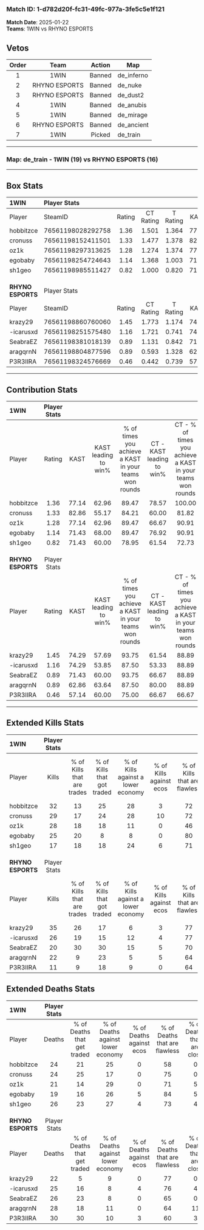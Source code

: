 ### Match ID: 1-d782d20f-fc31-49fc-977a-3fe5c5e1f121  
**Match Date**: 2025-01-22  
**Teams**: 1WIN vs RHYNO ESPORTS  

## Vetos  

| Order | Team | Action | Map |
| :---: | :--: | :----: | --- |
| 1 | 1WIN | Banned | de_inferno |
| 2 | RHYNO ESPORTS | Banned | de_nuke |
| 3 | RHYNO ESPORTS | Banned | de_dust2 |
| 4 | 1WIN | Banned | de_anubis |
| 5 | 1WIN | Banned | de_mirage |
| 6 | RHYNO ESPORTS | Banned | de_ancient |
| 7 | 1WIN | Picked | de_train |

---  

### **Map**: de_train - 1WIN (19) vs RHYNO ESPORTS (16)  
---  

## Box Stats  

| **1WIN**          | Player Stats      |        |           |          |       |      |       |         |        |      |     |
| :- | :- | :-: | :-: | :-: | :-: | :-: | :-: | :-: | :-: | :-: | :-: |
| Player            | SteamID           | Rating | CT Rating | T Rating | KAST  | ADR  | Kills | Assists | Deaths | K/D  | HS% |
| hobbitzce         | 76561198028292758 |  1.36  |   1.501   |  1.364   | 77.14 | 91.5 |  32   |    5    |   24   | 1.33 | 53  |
| cronuss           | 76561198152411501 |  1.33  |   1.477   |  1.378   | 82.86 | 91.2 |  29   |    9    |   24   | 1.21 | 55  |
| oz1k              | 76561198297313625 |  1.28  |   1.274   |  1.374   | 77.14 | 83.7 |  28   |    4    |   21   | 1.33 | 50  |
| egobaby           | 76561198254724643 |  1.14  |   1.368   |  1.003   | 71.43 | 68.5 |  25   |    5    |   19   | 1.32 | 16  |
| sh1geo            | 76561198985511427 |  0.82  |   1.000   |  0.820   | 71.43 | 57.8 |  17   |   10    |   26   | 0.65 | 70  |
|                   |                   |        |           |          |       |      |       |         |        |      |     |
|                   |                   |        |           |          |       |      |       |         |        |      |     |
|                   |                   |        |           |          |       |      |       |         |        |      |     |
| **RHYNO ESPORTS** | Player Stats      |        |           |          |       |      |       |         |        |      |     |
| Player            | SteamID           | Rating | CT Rating | T Rating | KAST  | ADR  | Kills | Assists | Deaths | K/D  | HS% |
| krazy29           | 76561198860760060 |  1.45  |   1.773   |  1.174   | 74.29 | 96.2 |  35   |    3    |   22   | 1.59 | 28  |
| -icarusxd         | 76561198251575480 |  1.16  |   1.721   |  0.741   | 74.29 | 82.8 |  26   |    9    |   25   | 1.04 | 34  |
| SeabraEZ          | 76561198381018139 |  0.89  |   1.131   |  0.842   | 71.43 | 60.3 |  20   |    6    |   26   | 0.77 | 45  |
| aragqrnN          | 76561198804877596 |  0.89  |   0.593   |  1.328   | 62.86 | 74.2 |  22   |    7    |   28   | 0.79 | 59  |
| P3R3IIRA          | 76561198324576669 |  0.46  |   0.442   |  0.739   | 57.14 | 46.5 |  11   |    5    |   30   | 0.37 | 63  |
---  

## Contribution Stats  

| **1WIN**          | Player Stats |       |                      |                                                        |                           |                                                             |                          |                                                            |
| :- | :-: | :-: | :-: | :-: | :-: | :-: | :-: | :-: |
| Player            |    Rating    | KAST  | KAST leading to win% | % of times you achieve a KAST in your teams won rounds | CT - KAST leading to win% | CT - % of times you achieve a KAST in your teams won rounds | T - KAST leading to win% | T - % of times you achieve a KAST in your teams won rounds |
| hobbitzce         |     1.36     | 77.14 |        62.96         |                         89.47                          |           78.57           |                           100.00                            |          46.15           |                           75.00                            |
| cronuss           |     1.33     | 82.86 |        55.17         |                         84.21                          |           60.00           |                            81.82                            |          50.00           |                           87.50                            |
| oz1k              |     1.28     | 77.14 |        62.96         |                         89.47                          |           66.67           |                            90.91                            |          58.33           |                           87.50                            |
| egobaby           |     1.14     | 71.43 |        68.00         |                         89.47                          |           76.92           |                            90.91                            |          58.33           |                           87.50                            |
| sh1geo            |     0.82     | 71.43 |        60.00         |                         78.95                          |           61.54           |                            72.73                            |          58.33           |                           87.50                            |
|                   |              |       |                      |                                                        |                           |                                                             |                          |                                                            |
|                   |              |       |                      |                                                        |                           |                                                             |                          |                                                            |
|                   |              |       |                      |                                                        |                           |                                                             |                          |                                                            |
| **RHYNO ESPORTS** | Player Stats |       |                      |                                                        |                           |                                                             |                          |                                                            |
| Player            |    Rating    | KAST  | KAST leading to win% | % of times you achieve a KAST in your teams won rounds | CT - KAST leading to win% | CT - % of times you achieve a KAST in your teams won rounds | T - KAST leading to win% | T - % of times you achieve a KAST in your teams won rounds |
| krazy29           |     1.45     | 74.29 |        57.69         |                         93.75                          |           61.54           |                            88.89                            |          53.85           |                           100.00                           |
| -icarusxd         |     1.16     | 74.29 |        53.85         |                         87.50                          |           53.33           |                            88.89                            |          54.55           |                           85.71                            |
| SeabraEZ          |     0.89     | 71.43 |        60.00         |                         93.75                          |           66.67           |                            88.89                            |          53.85           |                           100.00                           |
| aragqrnN          |     0.89     | 62.86 |        63.64         |                         87.50                          |           80.00           |                            88.89                            |          50.00           |                           85.71                            |
| P3R3IIRA          |     0.46     | 57.14 |        60.00         |                         75.00                          |           66.67           |                            66.67                            |          54.55           |                           85.71                            |
---  

## Extended Kills Stats  

| **1WIN**          | Player Stats |                            |                            |                                    |                         |                              |                                 |                                       |                    |           |
| :- | :-: | :-: | :-: | :-: | :-: | :-: | :-: | :-: | :-: | :-: |
| Player            |    Kills     | % of Kills that are trades | % of Kills that got traded | % of Kills against a lower economy | % of Kills against ecos | % of Kills that are flawless | % of Kills that are close duels | % of Kills that are assisted by flash | Pistol Round Kills | AWP Kills |
| hobbitzce         |      32      |             13             |             25             |                 28                 |            3            |              72              |                6                |                   0                   |         1          |     4     |
| cronuss           |      29      |             17             |             24             |                 28                 |           10            |              72              |                0                |                   7                   |         0          |     1     |
| oz1k              |      28      |             18             |             18             |                 11                 |            0            |              46              |                7                |                   7                   |         3          |     0     |
| egobaby           |      25      |             20             |             8              |                 8                  |            0            |              80              |                4                |                  12                   |         18         |     3     |
| sh1geo            |      17      |             18             |             18             |                 24                 |            6            |              71              |                0                |                   0                   |         0          |     0     |
|                   |              |                            |                            |                                    |                         |                              |                                 |                                       |                    |           |
|                   |              |                            |                            |                                    |                         |                              |                                 |                                       |                    |           |
|                   |              |                            |                            |                                    |                         |                              |                                 |                                       |                    |           |
| **RHYNO ESPORTS** | Player Stats |                            |                            |                                    |                         |                              |                                 |                                       |                    |           |
| Player            |    Kills     | % of Kills that are trades | % of Kills that got traded | % of Kills against a lower economy | % of Kills against ecos | % of Kills that are flawless | % of Kills that are close duels | % of Kills that are assisted by flash | Pistol Round Kills | AWP Kills |
| krazy29           |      35      |             26             |             17             |                 6                  |            3            |              77              |                0                |                   0                   |         20         |     4     |
| -icarusxd         |      26      |             19             |             15             |                 12                 |            4            |              77              |                4                |                   0                   |         10         |     2     |
| SeabraEZ          |      20      |             30             |             30             |                 15                 |            5            |              70              |                0                |                   0                   |         0          |     2     |
| aragqrnN          |      22      |             9              |             23             |                 5                  |            5            |              64              |                5                |                   9                   |         0          |     0     |
| P3R3IIRA          |      11      |             9              |             18             |                 9                  |            0            |              64              |                9                |                   9                   |         0          |     0     |
## Extended Deaths Stats  

| **1WIN**          | Player Stats |                             |                                   |                          |                               |                            |                           |               |
| :- | :-: | :-: | :-: | :-: | :-: | :-: | :-: | :-: |
| Player            |    Deaths    | % of Deaths that get traded | % of Deaths against lower economy | % of Deaths against ecos | % of Deaths that are flawless | % of Deaths that are close | % of Deaths while blinded | Deaths to AWP |
| hobbitzce         |      24      |             21              |                25                 |            0             |              58               |             0              |             0             |       3       |
| cronuss           |      24      |             25              |                17                 |            0             |              75               |             0              |             8             |       5       |
| oz1k              |      21      |             14              |                29                 |            0             |              71               |             5              |             0             |       6       |
| egobaby           |      19      |             16              |                26                 |            5             |              84               |             5              |             0             |       7       |
| sh1geo            |      26      |             23              |                27                 |            4             |              73               |             4              |             4             |       9       |
|                   |              |                             |                                   |                          |                               |                            |                           |               |
|                   |              |                             |                                   |                          |                               |                            |                           |               |
|                   |              |                             |                                   |                          |                               |                            |                           |               |
| **RHYNO ESPORTS** | Player Stats |                             |                                   |                          |                               |                            |                           |               |
| Player            |    Deaths    | % of Deaths that get traded | % of Deaths against lower economy | % of Deaths against ecos | % of Deaths that are flawless | % of Deaths that are close | % of Deaths while blinded | Deaths to AWP |
| krazy29           |      22      |              5              |                 9                 |            0             |              77               |             0              |             5             |       6       |
| -icarusxd         |      25      |             16              |                 8                 |            4             |              76               |             4              |             0             |       3       |
| SeabraEZ          |      26      |             23              |                 8                 |            0             |              65               |             0              |             4             |       4       |
| aragqrnN          |      28      |             18              |                11                 |            0             |              64               |             11             |             4             |       5       |
| P3R3IIRA          |      30      |             30              |                10                 |            3             |              60               |             3              |            13             |       4       |
